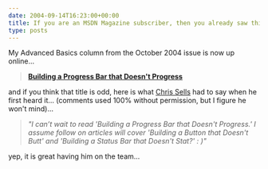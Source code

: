```yaml
---
date: 2004-09-14T16:23:00+00:00
title: If you are an MSDN Magazine subscriber, then you already saw this....
type: posts
---
```

My Advanced Basics column from the October 2004 issue is now up online...

> **[Building a Progress Bar that Doesn't Progress](http://msdn.microsoft.com/msdnmag/issues/04/10/AdvancedBasics/default.aspx)**

and if you think that title is odd, here is what [Chris Sells](http://www.sellsbrothers.com) had to say when he first heard it... (comments used 100% without permission, but I figure he won't mind)...

> _"I can’t wait to read 'Building a Progress Bar that Doesn't Progress.' I assume follow on articles will cover 'Building a Button that Doesn't Butt' and 'Building a Status Bar that Doesn't Stat?' : )"_

yep, it is great having him on the team...

